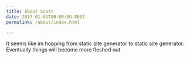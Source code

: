 ```yaml
---
title: About Scott
date: 2017-01-01T00:00:00.000Z
permalink: /about/index.html

---
```

It seems like im hopping from static site generator to static site generator. Eventually things will become more fleshed out 
